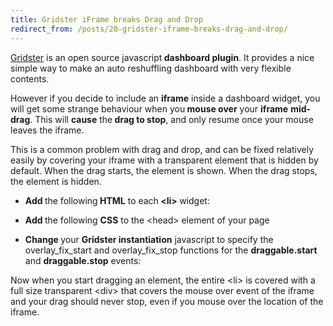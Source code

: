```yaml
---
title: Gridster iFrame breaks Drag and Drop
redirect_from: /posts/20-gridster-iframe-breaks-drag-and-drop/
---
```


<p><a href="http://gridster.net">Gridster</a>&nbsp;is an open source javascript<strong> dashboard plugin</strong>. It provides a nice simple way to make an auto reshuffling dashboard with very flexible contents.&nbsp;</p>

<p>However if you decide to include an <strong>iframe</strong> inside a dashboard widget, you will get some strange behaviour when you<strong> mouse over</strong> your <strong>iframe</strong> <strong>mid-drag</strong>. This will <strong>cause</strong> the<strong> drag to stop</strong>, and only resume once your mouse leaves the iframe.</p>

<p>This is a common problem with drag and drop, and can be fixed relatively easily by covering your iframe with a transparent element that is hidden by default. When the drag starts, the element is shown. When the drag stops, the element is hidden.</p>

<ul>
	<li><strong>Add </strong>the following<strong> HTML</strong> to each<strong> &lt;li&gt; </strong>widget:</li>
</ul>
<script src="https://gist.github.com/maxmumford/7709581.js"></script>

<ul>
	<li><strong>Add </strong>the following <strong>CSS</strong> to the &lt;head&gt; element of your page</li>
</ul>
<script src="https://gist.github.com/maxmumford/7709589.js"></script>

<ul>
	<li><strong>Change </strong>your <strong>Gridster instantiation</strong> javascript to specify the overlay_fix_start and overlay_fix_stop functions for the <strong>draggable.start</strong> and <strong>draggable.stop</strong> events:</li>
</ul>
<script src="https://gist.github.com/maxmumford/7709594.js"></script>

<p>Now when you start dragging an element, the entire &lt;li&gt; is covered with a full size transparent &lt;div&gt; that covers the mouse over event of the iframe and your drag should never stop, even if you mouse over the location of the iframe.</p>
